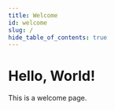```yaml
---
title: Welcome
id: welcome
slug: /
hide_table_of_contents: true
---
```


# Hello, World!

This is a welcome page.